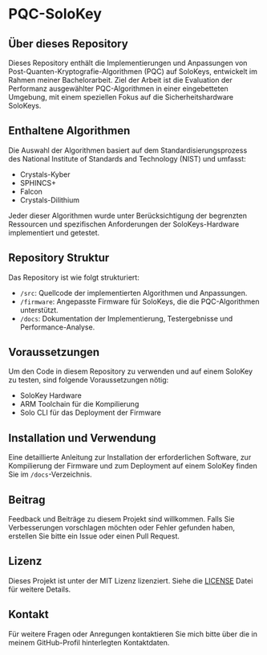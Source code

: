 # PQC-SoloKey

## Über dieses Repository

Dieses Repository enthält die Implementierungen und Anpassungen von Post-Quanten-Kryptografie-Algorithmen (PQC) auf SoloKeys, entwickelt im Rahmen meiner Bachelorarbeit. Ziel der Arbeit ist die Evaluation der Performanz ausgewählter PQC-Algorithmen in einer eingebetteten Umgebung, mit einem speziellen Fokus auf die Sicherheitshardware SoloKeys.

## Enthaltene Algorithmen

Die Auswahl der Algorithmen basiert auf dem Standardisierungsprozess des National Institute of Standards and Technology (NIST) und umfasst:

- Crystals-Kyber
- SPHINCS+
- Falcon
- Crystals-Dilithium

Jeder dieser Algorithmen wurde unter Berücksichtigung der begrenzten Ressourcen und spezifischen Anforderungen der SoloKeys-Hardware implementiert und getestet.

## Repository Struktur

Das Repository ist wie folgt strukturiert:

- `/src`: Quellcode der implementierten Algorithmen und Anpassungen.
- `/firmware`: Angepasste Firmware für SoloKeys, die die PQC-Algorithmen unterstützt.
- `/docs`: Dokumentation der Implementierung, Testergebnisse und Performance-Analyse.

## Voraussetzungen

Um den Code in diesem Repository zu verwenden und auf einem SoloKey zu testen, sind folgende Voraussetzungen nötig:

- SoloKey Hardware
- ARM Toolchain für die Kompilierung
- Solo CLI für das Deployment der Firmware

## Installation und Verwendung

Eine detaillierte Anleitung zur Installation der erforderlichen Software, zur Kompilierung der Firmware und zum Deployment auf einem SoloKey finden Sie im `/docs`-Verzeichnis.

## Beitrag

Feedback und Beiträge zu diesem Projekt sind willkommen. Falls Sie Verbesserungen vorschlagen möchten oder Fehler gefunden haben, erstellen Sie bitte ein Issue oder einen Pull Request.

## Lizenz

Dieses Projekt ist unter der MIT Lizenz lizenziert. Siehe die [LICENSE](LICENSE) Datei für weitere Details.

## Kontakt

Für weitere Fragen oder Anregungen kontaktieren Sie mich bitte über die in meinem GitHub-Profil hinterlegten Kontaktdaten.
